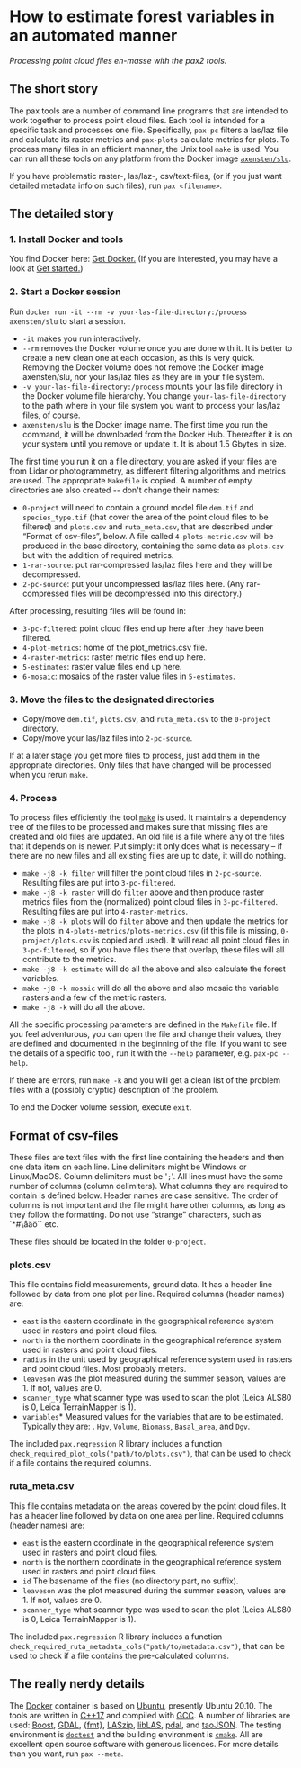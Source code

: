 # How to estimate forest variables in an automated manner  


*Processing point cloud files en-masse with the pax2 tools.*



## The short story

The pax tools are a number of command line programs that are intended to work together to process point cloud files. Each tool is intended for a specific task and processes one file. Specifically, ``pax-pc`` filters a las/laz file and calculate its raster metrics and ``pax-plots`` calculate metrics for plots. To process many files in an efficient manner, the Unix tool ``make`` is used. You can run all these tools on any platform from the Docker image [``axensten/slu``](https://cloud.docker.com/repository/docker/axensten/slu). 

If you have problematic raster-, las/laz-, csv/text-files, (or if you just want detailed metadata info on such files), run ``pax <filename>``. 


## The detailed story

### 1. Install Docker and tools

You find Docker here: [Get Docker.](https://docs.docker.com/install/)
(If you are interested, you may have a look at [Get started.](https://docs.docker.com/get-started/))


### 2. Start a Docker session

Run ``docker run -it --rm -v your-las-file-directory:/process axensten/slu`` to start a session.

- ``-it`` makes you run interactively. 
- ``--rm`` removes the Docker volume once you are done with it. It is better to create a new clean one at each occasion, as this is very quick. Removing the Docker volume does not remove the Docker image axensten/slu, nor your las/laz files as they are in your file system.
- ``-v your-las-file-directory:/process`` mounts your las file directory in the Docker volume file hierarchy. You change ``your-las-file-directory`` to the path where in your file system you want to process your las/laz files, of course. 
- ``axensten/slu`` is the Docker image name. The first time you run the command, it will be downloaded from the Docker Hub. Thereafter it is on your system until you remove or update it. It is about 1.5 Gbytes in size. 

The first time you run it on a file directory, you are asked if your files are from Lidar or photogrammetry, as different filtering algorithms and metrics are used. The appropriate ``Makefile`` is copied. A number of empty directories are also created -- don't change their names:

- ``0-project`` will need to contain a ground model file ``dem.tif`` and  ``species_type.tif`` (that cover the area of the point cloud files to be filtered) and ``plots.csv`` and ``ruta_meta.csv``, that are described under “Format of csv-files”, below. A file called ``4-plots-metric.csv`` will be produced in the base directory, containing the same data as ``plots.csv`` but with the addition of required metrics. 
- ``1-rar-source``: put rar-compressed las/laz files here and they will be decompressed. 
- ``2-pc-source``: put your uncompressed las/laz files here. (Any rar-compressed files will be decompressed into this directory.)

After processing, resulting files will be found in:

- ``3-pc-filtered``: point cloud files end up here after they have been filtered.
- ``4-plot-metrics``: home of the plot_metrics.csv file.
- ``4-raster-metrics``: raster metric files end up here.
- ``5-estimates``: raster value files end up here. 
- ``6-mosaic``: mosaics of the raster value files in ``5-estimates``. 


### 3. Move the files to the designated directories

- Copy/move ``dem.tif``, ``plots.csv``, and ``ruta_meta.csv`` to the ``0-project`` directory.
- Copy/move your las/laz files into ``2-pc-source``.

If at a later stage you get more files to process, just add them in the appropriate directories. Only files that have changed will be processed when you rerun ``make``.  

### 4. Process

To process files efficiently the tool [``make``](https://en.wikipedia.org/wiki/Make_(software)) is used. It maintains a dependency tree of the files to be processed and makes sure that missing files are created and old files are updated. An old file is a file where any of the files that it depends on is newer. Put simply: it only does what is necessary – if there are no new files and all existing files are up to date, it will do nothing. 

- ``make -j8 -k filter`` will filter the point cloud files in ``2-pc-source``. Resulting files are put into ``3-pc-filtered``.
- ``make -j8 -k raster`` will do ``filter`` above and then produce raster metrics files from the (normalized)  point cloud files in ``3-pc-filtered``. Resulting files are put into ``4-raster-metrics``.
- ``make -j8 -k plots`` will do ``filter`` above and then update the metrics for the plots in ``4-plots-metrics/plots-metrics.csv`` (if this file is missing, ``0-project/plots.csv`` is copied and used).  It will read all point cloud files in ``3-pc-filtered``,  so if you have files there that overlap, these files will all contribute to the metrics. 
- ``make -j8 -k estimate`` will do all the above and also calculate the forest variables.
- ``make -j8 -k mosaic`` will do all the above and also mosaic the variable rasters and a few of the metric rasters.
- ``make -j8 -k`` will do all the above. 

All the specific processing parameters are defined in the ``Makefile`` file. If you feel adventurous, you can open the file and change their values, they are defined and documented in the beginning of the file. If you want to see the details of a specific tool, run it with the ``--help`` parameter, e.g. ``pax-pc --help``.

If there are errors, run ``make -k`` and you will get a clean list of the problem files with a (possibly cryptic) description of the problem.

To end the Docker volume session, execute ``exit``.


## Format of csv-files

These files are text files with the first line containing the headers and then one data item on each line. Line delimiters might be Windows or Linux/MacOS. Column delimiters must be '``;``'. All lines must have the same number of columns (column delimiters). What columns they are required to contain is defined below. Header names are case sensitive. The order of columns is not important and the file might have other columns, as long as they follow the formatting. Do not use “strange” characters, such as `*#\åäö`` etc. 

These files should be located in the folder ``0-project``.

### plots.csv

This file contains field measurements, ground data. It has a header line followed by data from one plot per line. Required columns (header names) are:
- ``east`` is the eastern coordinate in the geographical reference system used in rasters and point cloud files.
- ``north`` is the northern coordinate in the geographical reference system used in rasters and point cloud files.
- ``radius`` in the unit used by geographical reference system used in rasters and point cloud files. Most probably meters. 
- ``leaveson`` was the plot measured during the summer season, values are 1. If not, values are 0. 
- ``scanner_type`` what scanner type was used to scan the plot (Leica ALS80 is 0, Leica TerrainMapper is 1). 
- ``variables``* Measured values for the variables that are to be estimated. Typically they are: . ``Hgv``, ``Volume``, ``Biomass``, ``Basal_area``, and ``Dgv``. 

The included ``pax.regression`` R library includes a function ``check_required_plot_cols("path/to/plots.csv")``, that can be used to check if a file contains the required columns. 

### ruta_meta.csv

This file contains metadata on the areas covered by the point cloud files. It has a header line followed by data on one area per line. Required columns (header names) are:
- ``east`` is the eastern coordinate in the geographical reference system used in rasters and point cloud files.
- ``north`` is the northern coordinate in the geographical reference system used in rasters and point cloud files.
- ``id`` The basename of the files (no directory part, no suffix). 
- ``leaveson`` was the plot measured during the summer season, values are 1. If not, values are 0. 
- ``scanner_type`` what scanner type was used to scan the plot (Leica ALS80 is 0, Leica TerrainMapper is 1). 

The included ``pax.regression`` R library includes a function ``check_required_ruta_metadata_cols("path/to/metadata.csv")``, that can be used to check if a file contains the pre-calculated columns. 

## The really nerdy details

The [Docker](https://www.docker.com/products/docker-desktop) container is based on [Ubuntu](https://ubuntu.com), presently Ubuntu 20.10. The tools are written in [C++17](https://en.cppreference.com/w/cpp/17) and compiled with [GCC](https://gcc.gnu.org). A number of libraries are used: [Boost](http://www.boost.org), [GDAL](http://www.gdal.org), [\{fmt\}](https://github.com/fmtlib/fmt), [LASzip](http://www.laszip.org), [libLAS](http://www.liblas.org), [pdal](http://www.pdal.io), and [taoJSON](https://github.com/taocpp/json). The testing environment is [``doctest``](https://github.com/onqtam/doctest) and the building environment is [``cmake``](https://cmake.org). All are excellent open source software with generous licences. For more details than you want, run ``pax --meta``.
